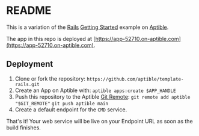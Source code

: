# README

This is a variation of the [Rails](https://rubyonrails.org/) [Getting Started](https://guides.rubyonrails.org/v4.2.7/getting_started.html) example on [Aptible](https://aptible.com).

The app in this repo is deployed at [https://app-52710.on-aptible.com](https://app-52710.on-aptible.com).

## Deployment

1. Clone or fork the repository: `https://github.com/aptible/template-rails.git`
2. Create an App on Aptible with: `aptible apps:create $APP_HANDLE` 
3. Push this repository to the Aptible [Git Remote](https://deploy-docs.aptible.com/docs/git-remote):
`git remote add aptible "$GIT_REMOTE"`
`git push aptible main`
4. Create a default endpoint for the `CMD` service.

That's it! Your web service will be live on your Endpoint URL as soon as the build finishes.

